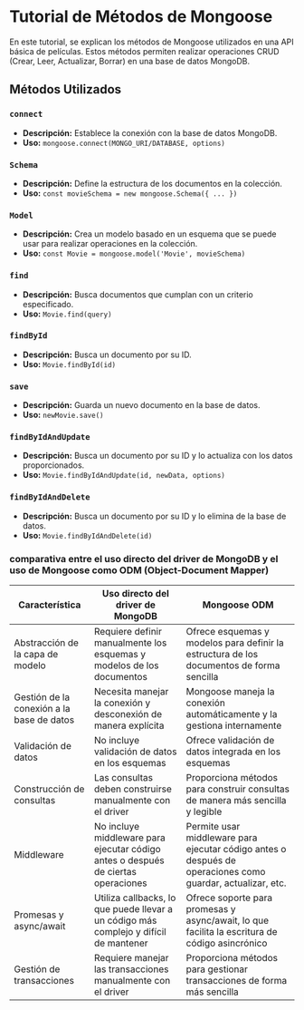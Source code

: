 # Tutorial de Métodos de Mongoose

En este tutorial, se explican los métodos de Mongoose utilizados en una API básica de películas. Estos métodos permiten realizar operaciones CRUD (Crear, Leer, Actualizar, Borrar) en una base de datos MongoDB.

## Métodos Utilizados

### `connect`

- **Descripción:** Establece la conexión con la base de datos MongoDB.
- **Uso:** `mongoose.connect(MONGO_URI/DATABASE, options)`

### `Schema`

- **Descripción:** Define la estructura de los documentos en la colección.
- **Uso:** `const movieSchema = new mongoose.Schema({ ... })`

### `Model`

- **Descripción:** Crea un modelo basado en un esquema que se puede usar para realizar operaciones en la colección.
- **Uso:** `const Movie = mongoose.model('Movie', movieSchema)`

### `find`

- **Descripción:** Busca documentos que cumplan con un criterio especificado.
- **Uso:** `Movie.find(query)`

### `findById`

- **Descripción:** Busca un documento por su ID.
- **Uso:** `Movie.findById(id)`

### `save`

- **Descripción:** Guarda un nuevo documento en la base de datos.
- **Uso:** `newMovie.save()`

### `findByIdAndUpdate`

- **Descripción:** Busca un documento por su ID y lo actualiza con los datos proporcionados.
- **Uso:** `Movie.findByIdAndUpdate(id, newData, options)`

### `findByIdAndDelete`

- **Descripción:** Busca un documento por su ID y lo elimina de la base de datos.
- **Uso:** `Movie.findByIdAndDelete(id)`

### comparativa entre el uso directo del driver de MongoDB y el uso de Mongoose como ODM (Object-Document Mapper)

| Característica                            | Uso directo del driver de MongoDB                                                     | Mongoose ODM                                                                                               |
| ----------------------------------------- | ------------------------------------------------------------------------------------- | ---------------------------------------------------------------------------------------------------------- |
| Abstracción de la capa de modelo          | Requiere definir manualmente los esquemas y modelos de los documentos                 | Ofrece esquemas y modelos para definir la estructura de los documentos de forma sencilla                   |
| Gestión de la conexión a la base de datos | Necesita manejar la conexión y desconexión de manera explícita                        | Mongoose maneja la conexión automáticamente y la gestiona internamente                                     |
| Validación de datos                       | No incluye validación de datos en los esquemas                                        | Ofrece validación de datos integrada en los esquemas                                                       |
| Construcción de consultas                 | Las consultas deben construirse manualmente con el driver                             | Proporciona métodos para construir consultas de manera más sencilla y legible                              |
| Middleware                                | No incluye middleware para ejecutar código antes o después de ciertas operaciones     | Permite usar middleware para ejecutar código antes o después de operaciones como guardar, actualizar, etc. |
| Promesas y async/await                    | Utiliza callbacks, lo que puede llevar a un código más complejo y difícil de mantener | Ofrece soporte para promesas y async/await, lo que facilita la escritura de código asincrónico             |
| Gestión de transacciones                  | Requiere manejar las transacciones manualmente con el driver                          | Proporciona métodos para gestionar transacciones de forma más sencilla                                     |
